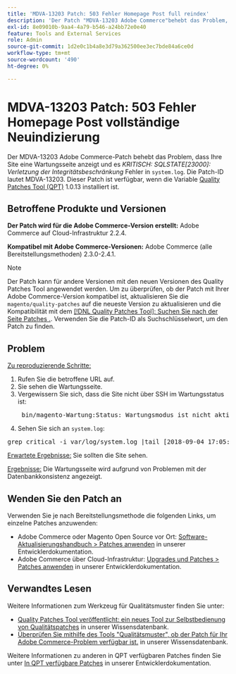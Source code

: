 ```yaml
---
title: 'MDVA-13203 Patch: 503 Fehler Homepage Post full reindex'
description: 'Der Patch "MDVA-13203 Adobe Commerce"behebt das Problem, dass auf Ihrer Site eine Wartungsseite angezeigt wird und *CRITICAL: SQLSTATE\[23000\]: Fehler wegen Integritätseinschränkungen* im "system.log"auftreten. Die Patch-ID lautet MDVA-13203. Dieser Patch ist verfügbar, wenn das [Quality Patches Tool (QPT)](/help/announcements/adobe-commerce-announcements/magento-quality-patches-released-new-tool-to-self-serve-quality-patches.md) 1.0.13 installiert ist.'''
exl-id: 8e09010b-9aa4-4a79-b546-a24bb72e0e40
feature: Tools and External Services
role: Admin
source-git-commit: 1d2e0c1b4a8e3d79a362500ee3ec7bde84a6ce0d
workflow-type: tm+mt
source-wordcount: '490'
ht-degree: 0%

---
```


# MDVA-13203 Patch: 503 Fehler Homepage Post vollständige Neuindizierung

Der MDVA-13203 Adobe Commerce-Patch behebt das Problem, dass Ihre Site eine Wartungsseite anzeigt und es *KRITISCH: SQLSTATE\[23000\]: Verletzung der Integritätsbeschränkung* Fehler in `system.log`. Die Patch-ID lautet MDVA-13203. Dieser Patch ist verfügbar, wenn die Variable [Quality Patches Tool (QPT)](/help/announcements/adobe-commerce-announcements/magento-quality-patches-released-new-tool-to-self-serve-quality-patches.md) 1.0.13 installiert ist.

## Betroffene Produkte und Versionen

**Der Patch wird für die Adobe Commerce-Version erstellt:** Adobe Commerce auf Cloud-Infrastruktur 2.2.4.

**Kompatibel mit Adobe Commerce-Versionen:** Adobe Commerce (alle Bereitstellungsmethoden) 2.3.0-2.4.1.

>[!NOTE]
>
>Der Patch kann für andere Versionen mit den neuen Versionen des Quality Patches Tool angewendet werden. Um zu überprüfen, ob der Patch mit Ihrer Adobe Commerce-Version kompatibel ist, aktualisieren Sie die `magento/quality-patches` auf die neueste Version zu aktualisieren und die Kompatibilität mit dem [[!DNL Quality Patches Tool]: Suchen Sie nach der Seite Patches .](https://devdocs.magento.com/quality-patches/tool.html#patch-grid). Verwenden Sie die Patch-ID als Suchschlüsselwort, um den Patch zu finden.

## Problem

<u>Zu reproduzierende Schritte:</u>

1. Rufen Sie die betroffene URL auf.
1. Sie sehen die Wartungsseite.
1. Vergewissern Sie sich, dass die Site nicht über SSH im Wartungsstatus ist:
   <pre> bin/magento-Wartung:Status: Wartungsmodus ist nicht aktiv Liste der ausgenommenen IP-Adressen: keine</pre>
1. Sehen Sie sich an `system.log`:

<pre>grep critical -i var/log/system.log |tail [2018-09-04 17:05:18] report.CRITICAL: SQLSTATE[23000]: Integrity constraint verletzungen: 1062 Doppelter Eintrag '4613' für Schlüssel 'PRIMÄR', Abfrage war: INSERT IN `search_tmp_5b8ebb4e994da5_8802728 9` (`entity_id,`score`) WERTE (?, ?),... (?, ?), (?, ?), (?, ?) [] [] [2018-09-04 17:05:21] report.CRITICAL: SQLSTATE[23000]: Integrity constraint verletzungen: 1062 Doppelter Eintrag '4613' für Schlüssel 'PRIMÄR', Abfrage war: INSERT IN `search_tmp_5b8ebb5157943_5233 3638` (`entity_id,`score`) WERTE (?, ?),...,(?, ?) [] [] [2018-09-04 17:05:47] report.CRITICAL: SQLSTATE[23000]: Integrity constraint verletzungen: 1062 Doppelter Eintrag '1350' für Schlüssel 'PRIMÄR', Abfrage war: INSERT IN `search_tmp_5b8ebb6b7028f4_680650 24` (`entity_id`,`score`) WERTE (?, ?), (?, ?), (?, ?, ?), (?, ?, ?), (?, ?, ?), (?, ?, ?), (?, ?), (?, ?, ?), (?, ?, ?), (?, ?), (?, ?), (?,) [] [] [2018-09-04 17:05:47] report.CRITICAL: SQLSTATE[23000]: Integrity constraint verletzungen: 1062 Doppelter Eintrag '1350' für Schlüssel 'PRIMÄR', Abfrage war: INSERT IN `search_tmp_5b8ebb6b7885a9_23609 93` (`entity_id`,`score`) WERTE (?, ?), (?, ?), (?, ?, ?), (?, ?, ?), (?, ?, ?), (?, ?, ?), (?, ?), (?, ?, ?), (?, ?, ?), (?, ?), (?, ?), (?,) [] [] Datum Tue Sep 4 17:06:11 UTC 2018</pre>

<u>Erwartete Ergebnisse:</u> Sie sollten die Site sehen.

<u>Ergebnisse:</u> Die Wartungsseite wird aufgrund von Problemen mit der Datenbankkonsistenz angezeigt.

## Wenden Sie den Patch an

Verwenden Sie je nach Bereitstellungsmethode die folgenden Links, um einzelne Patches anzuwenden:

* Adobe Commerce oder Magento Open Source vor Ort: [Software-Aktualisierungshandbuch > Patches anwenden](https://devdocs.magento.com/guides/v2.4/comp-mgr/patching/mqp.html) in unserer Entwicklerdokumentation.
* Adobe Commerce über Cloud-Infrastruktur: [Upgrades und Patches > Patches anwenden](https://devdocs.magento.com/cloud/project/project-patch.html) in unserer Entwicklerdokumentation.

## Verwandtes Lesen

Weitere Informationen zum Werkzeug für Qualitätsmuster finden Sie unter:

* [Quality Patches Tool veröffentlicht: ein neues Tool zur Selbstbedienung von Qualitätspatches](/help/announcements/adobe-commerce-announcements/magento-quality-patches-released-new-tool-to-self-serve-quality-patches.md) in unserer Wissensdatenbank.
* [Überprüfen Sie mithilfe des Tools &quot;Qualitätsmuster&quot;, ob der Patch für Ihr Adobe Commerce-Problem verfügbar ist.](/help/support-tools/patches-available-in-qpt-tool/check-patch-for-magento-issue-with-magento-quality-patches.md) in unserer Wissensdatenbank.

Weitere Informationen zu anderen in QPT verfügbaren Patches finden Sie unter [In QPT verfügbare Patches](https://devdocs.magento.com/quality-patches/tool.html#patch-grid) in unserer Entwicklerdokumentation.
